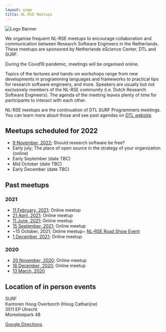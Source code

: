 ```yaml
---
layout: page
title: NL-RSE Meetups
---
```

![Logo Banner](/img/meetups/logo-banner.jpg)

We organise frequent NL-RSE meetups to encourage collaboration and communication between Research Software Engineers in the Netherlands. These meetups are sponsored by Netherlands eScience Center, DTL and SURF.

During the Covid19 pandemic, meetings will be organised online.

Topics of the lectures and hands-on workshops range from new developments in programming languages
and frameworks to practical tips for research software engineers, and more.
Speakers are usually but not exclusively members of the NL-RSE community (i.e. Dutch Research Software Engineers). The agenda of the meeting leaves plenty of time for participants to interact with each other.

NL-RSE meetups are the continuation of DTL SURF Programmers meetings. You can learn more about those and see past agendas on [DTL website](https://www.dtls.nl/community/meetings/programmers-meetings/).

## Meetups scheduled for 2022
* [9 November, 2022](/events/2022-11-09-meetup); Should research software be free?
* Early july; The place of open source in the strategy of your organization (online)
* Early September (date TBC)
* Mid October (date TBC)
* Early December (date TBC)

## Past meetups
### 2021
* [11 February, 2021](/events/2021-02-11-meetup); Online meetup
* [21 April, 2021](/events/2021-04-21-meetup); Online meetup
* [11 June, 2021](/events/2021-06-11-meetup); Online meetup
* [15 September, 2021](/events/2021-09-15-meetup); Online meetup
* ~15 October, 2021; Online meetup~ [NL-RSE Road Show Event](/events/nl-rse-rse21)
* [1 December, 2021](/events/2021-12-01-meetup); Online meetup

### 2020
* [20 November, 2020](/events/2020-11-20-meetup); Online meetup
* [16 December, 2020](/events/2020-12-16-meetup); Online meetup
* [13 March, 2020](/events/2020-03-13-meetup)

## Location of in person events

SURF <br />
Kantoren Hoog Overborch (Hoog Catharijne) <br />
3511 EP Utrecht <br />
Moreelsepark 48 <br />

[Google Directions](https://www.google.com/maps/dir//Moreelsepark+48,+3511+EP+Utrecht/@52.0890566,5.1112767,17z/data=!4m17!1m7!3m6!1s0x47c66f5cf0744629:0xd26462bf1e621a9a!2sMoreelsepark+48,+3511+EP+Utrecht!3b1!8m2!3d52.0890566!4d5.1134654!4m8!1m0!1m5!1m1!1s0x47c66f5cf0744629:0xd26462bf1e621a9a!2m2!1d5.1134654!2d52.0890566!3e1)
